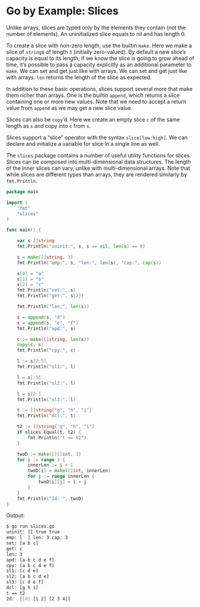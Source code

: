 # Go by Example: Slices

Unlike arrays, slices are typed only by the elements they contain (not the number of elements). An uninitialized slice equals to nil and has length 0.

To create a slice with non-zero length, use the builtin `make`. Here we make a slice of `string`s of length `3` (initially zero-valued). By default a new slice’s capacity is equal to its length; if we know the slice is going to grow ahead of time, it’s possible to pass a capacity explicitly as an additional parameter to `make`. We can set and get just like with arrays. We can set and get just like with arrays. `len` returns the length of the slice as expected.

In addition to these basic operations, slices support several more that make them richer than arrays. One is the builtin `append`, which returns a slice containing one or more new values. Note that we need to accept a return value from `append` as we may get a new slice value.

Slices can also be `copy`’d. Here we create an empty slice `c` of the same length as `s` and copy into `c` from `s`.

Slices support a “slice” operator with the syntax `slice[low:high]`. We can declare and initialize a variable for slice in a single line as well.

The `slices` package contains a number of useful utility functions for slices. Slices can be composed into multi-dimensional data structures. The length of the inner slices can vary, unlike with multi-dimensional arrays. Note that while slices are different types than arrays, they are rendered similarly by `fmt.Println`.

```go
package main

import (
    "fmt"
    "slices"
)

func main() {

    var s []string
    fmt.Println("uninit:", s, s == nil, len(s) == 0)

    s = make([]string, 3)
    fmt.Println("emp:", s, "len:", len(s), "cap:", cap(s))

    s[0] = "a"
    s[1] = "b"
    s[2] = "c"
    fmt.Println("set:", s)
    fmt.Println("get:", s[2])

    fmt.Println("len:", len(s))

    s = append(s, "d")
    s = append(s, "e", "f")
    fmt.Println("apd:", s)

    c := make([]string, len(s))
    copy(c, s)
    fmt.Println("cpy:", c)

    l := s[2:5]
    fmt.Println("sl1:", l)

    l = s[:5]
    fmt.Println("sl2:", l)

    l = s[2:]
    fmt.Println("sl3:", l)

    t := []string{"g", "h", "i"}
    fmt.Println("dcl:", t)

    t2 := []string{"g", "h", "i"}
    if slices.Equal(t, t2) {
        fmt.Println("t == t2")
    }

    twoD := make([][]int, 3)
    for i := range 3 {
        innerLen := i + 1
        twoD[i] = make([]int, innerLen)
        for j := range innerLen {
            twoD[i][j] = i + j
        }
    }
    fmt.Println("2d: ", twoD)
}
```

Output:

```Bash
$ go run slices.go
uninit: [] true true
emp: [  ] len: 3 cap: 3
set: [a b c]
get: c
len: 3
apd: [a b c d e f]
cpy: [a b c d e f]
sl1: [c d e]
sl2: [a b c d e]
sl3: [c d e f]
dcl: [g h i]
t == t2
2d:  [[0] [1 2] [2 3 4]]
```